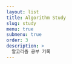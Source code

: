 ```yaml
---
layout: list
title: Algorithm Study
slug: study
menu: true
submenu: true
order: 3
description: >
  알고리즘 공부 기록
---
```

